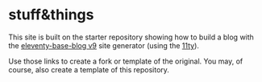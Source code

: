 # stuff&things

This site is built on the starter repository showing how to build a blog with the [eleventy-base-blog v9](https://github.com/11ty/eleventy-base-blog) site generator (using the [11ty](https://github.com/11ty/eleventy)).

Use those links to create a fork or template of the original. You may, of course, also create a template of this repository.